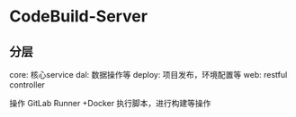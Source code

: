 # CodeBuild-Server
## 分层
core: 核心service
dal: 数据操作等
deploy: 项目发布，环境配置等
web: restful controller

操作 GitLab Runner +Docker 执行脚本，进行构建等操作
